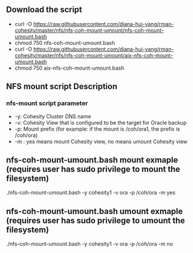 ## Download the script

- curl -O https://raw.githubusercontent.com/diana-hui-yang/rman-cohesity/master/nfs/nfs-coh-mount-umount/nfs-coh-mount-umount.bash
- chmod 750 nfs-coh-mount-umount.bash
- curl -O https://raw.githubusercontent.com/diana-hui-yang/rman-cohesity/master/nfs/nfs-coh-mount-umount/aix-nfs-coh-mount-umount.bash
- chmod 750 aix-nfs-coh-mount-umount.bash

## NFS mount script Description
### nfs-mount script parameter

- -y: Cohesity Cluster DNS name
- -v: Cohesity View that is configured to be the target for Oracle backup
- -p: Mount prefix (for example: if the mount is /coh/ora1, the prefix is /coh/ora)
- -m : yes means mount Cohesity view, no means umount Cohesity view

## nfs-coh-mount-umount.bash mount exmaple (requires user has sudo privilege to mount the filesystem)
./nfs-coh-mount-umount.bash -y cohesity1  -v ora -p /coh/ora -m yes

## nfs-coh-mount-umount.bash umount exmaple (requires user has sudo privilege to umount the filesystem)
./nfs-coh-mount-umount.bash -y cohesity1  -v ora -p /coh/ora -m no
